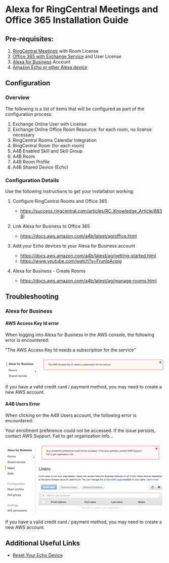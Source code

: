 # Alexa for RingCentral Meetings and Office 365 Installation Guide

## Pre-requisites:

1. [RingCentral Meetings](https://www.ringcentral.com/online-meetings/overview.html) with Room License
1. [Office 365 with Exchange Service](https://products.office.com/en-us/business/office-365-business) and User License
1. [Alexa for Business](https://aws.amazon.com/alexaforbusiness/) Account
1. [Amazon Echo or other Alexa device](https://www.amazon.com/b/?ie=UTF8&node=9818047011&ref_=fs_ods_fs_aucc_cp)

## Configuration

### Overview

The following is a list of items that will be configured as part of the configuration process:

1. Exchange Online User with License
1. Exchange Online Office Room Resource: for each room, no license necessary
1. RingCentral Rooms Calendar Integration
1. RingCentral Room (for each room)
1. A4B Enabled Skill and Skill Group
1. A4B Room
1. A4B Room Profile
1. A4B Shared Device (Echo)

### Configuration Details

Use the following instructions to get your installation working:

1. Configure RingCentral Rooms and Office 365
   * https://success.ringcentral.com/articles/RC_Knowledge_Article/8838)
1. Link Alexa for Business to Office 365
   * https://docs.aws.amazon.com/a4b/latest/ag/office.html
1. Add your Echo devices to your Alexa for Business account
   * https://docs.aws.amazon.com/a4b/latest/ag/getting-started.html
   * https://www.youtube.com/watch?v=FrunIqAcpjg

1. Alexa for Business - Create Rooms
   * https://docs.aws.amazon.com/a4b/latest/ag/manage-rooms.html

## Troubleshooting

### Alexa for Business

#### AWS Access Key Id error

When logging into Alexa for Business in the AWS console, the following error is encountered:

"The AWS Access Key Id needs a subscription for the service"

![](docs/a4b_error_aws-access-key-id-needs-a-subscription-for-the-service.png)

If you have a valid credit card / payment method, you may need to create a new AWS account.

#### A4B Users Error

When clicking on the A4B Users account, the following error is encountered:

Your enrollment preference could not be accessed. If the issue persists, contact AWS Support.
Fail to get organization info...

![](docs/a4b_error_your-enrollment-preference-could-not-be-accessed.png)

If you have a valid credit card / payment method, you may need to create a new AWS account.

## Additional Useful Links

* [Reset Your Echo Device](https://www.amazon.com/gp/help/customer/display.html?nodeId=GK7P5SPCQ3MN65VR)